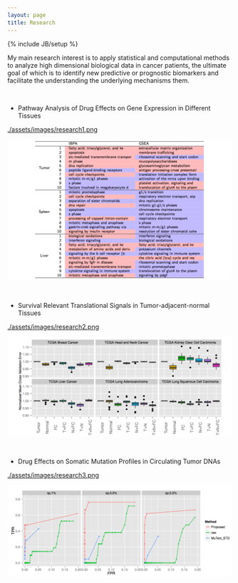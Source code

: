 ```yaml
---
layout: page
title: Research
---
```


{% include JB/setup %}

My main research interest is to apply statistical and computational methods to
analyze high dimensional biological data in cancer patients, the ultimate goal
of which is to identify new predictive or prognostic biomarkers and facilitate
the understanding the underlying mechanisms them.

 

-   Pathway Analysis of Drug Effects on Gene Expression in Different Tissues

[./assets/images/research1.png](<./assets/images/research1.png>)

![](<assets/images/research1.png>)

 

-   Survival Relevant Translational Signals in Tumor-adjacent-normal Tissues

[./assets/images/research2.png](<./assets/images/research2.png>)

![](<assets/images/research2.png>)

 

-   Drug Effects on Somatic Mutation Profiles in Circulating Tumor DNAs

[./assets/images/research3.png](<./assets/images/research3.png>)

![](<assets/images/research3.png>)

 
